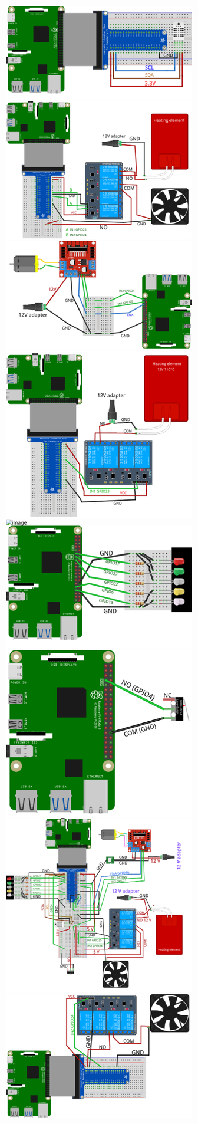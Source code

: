 <img src="aht20-temp-hum-sensor-wiring_image.png" alt="image" />
<img src="all_hw_with_relay_image.png" alt="image" />
<img src="dc-engine-wiring_image.png" alt="image" />
<img src="heating-element-and-relay-wiring_image.png" alt="image"/>
<img src="hw_sys_image.png" alt="image" />
<img src="led-panel-wiring_image.png" alt="image" />
<img src="limit-switch-wiring_image.png" alt="image"/>
<img src="overall-wiring_image.png" alt="image" />
<img src="relay-and-fan-wiring_image.png" alt="image"/>
